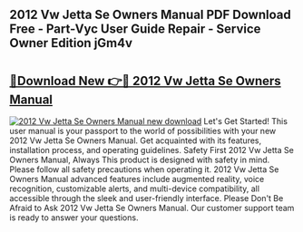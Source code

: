 ## 2012 Vw Jetta Se Owners Manual PDF Download Free - Part-Vyc User Guide Repair - Service Owner Edition jGm4v

# <h2><a href="http://bc24835.oget.top/?id=2012+Vw+Jetta+Se+Owners+Manual">🔗Download New 👉🔴 2012 Vw Jetta Se Owners Manual</a></h2>

[![2012 Vw Jetta Se Owners Manual new download](https://i.imgur.com/5g1atiW.png)](http://bc24835.oget.top/?id=2012+Vw+Jetta+Se+Owners+Manual)
Let's Get Started! This user manual is your passport to the world of possibilities with your new 2012 Vw Jetta Se Owners Manual. Get acquainted with its features, installation process, and operating guidelines. Safety First 2012 Vw Jetta Se Owners Manual, Always This product is designed with safety in mind. Please follow all safety precautions when operating it. 2012 Vw Jetta Se Owners Manual advanced features include augmented reality, voice recognition, customizable alerts, and multi-device compatibility, all accessible through the sleek and user-friendly interface. Please Don't Be Afraid to Ask 2012 Vw Jetta Se Owners Manual. Our customer support team is ready to answer your questions.
